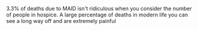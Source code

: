 3.3% of deaths due to MAID isn't ridiculous when you consider the number of people in hospice. A large percentage of deaths in modern life you can see a long way off and are extremely painful

